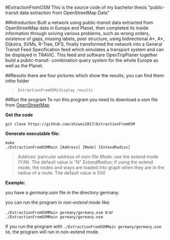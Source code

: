 #ExtractionFromOSM
This is the source code of my bachelor thesis "public-transit data extraction from OpenStreetMap Data"

##Introduction
Built a network using public-transit data extracted from OpenStreetMap data in Europe and Planet, then completed its inside information through solving various problems, such as wrong orders, existence of gaps, missing labels, poor structure, using bidirectional A*, A*, Dijkstra, SVMs, R-Tree, DFS, finally transformed the network into a General Transit Feed Specification feed which simulates a transport system and can be displayed in TRAVIC. This feed and software OpenTripPlaner together build a public-transit- combination query system for the whole Europe as well as the Planet.

##Results
there are four pictures which show the results, you can find them inthe folder
>`ExtractionFromOSM/display results`

##Run the program
To run this program you need to download a osm file from [OpenStreetMap](http://download.geofabrik.de)

**Get the code**
```
git clone https://github.com/zhiwei2017/ExtractionFromOSM
```
**Generate executable file:**
```
make
./ExtractionFromOSMMain [Address] [Mode] [ExtendRadius]
```
>*Address*: paricular address of osm-file
>*Mode*: use the extend mode (Y/N). The default value is "N"
>*ExtendRadius*: if using the extend mode, the nodes and ways are loaded into graph when 
              they are in the radius of a route. The default value is 500



**Example:**


you have a *germany.osm* file in the directory germany.

you can run the program in *non-extend mode* like:

`./ExtractionFromOSMMain germany/germany.osm N` or `./ExtractionFromOSMMain germany/germany.osm`

If you run the program with `./ExtractionFromOSMMain germany/germany.osm 50`, the program will run in non-extend mode.
